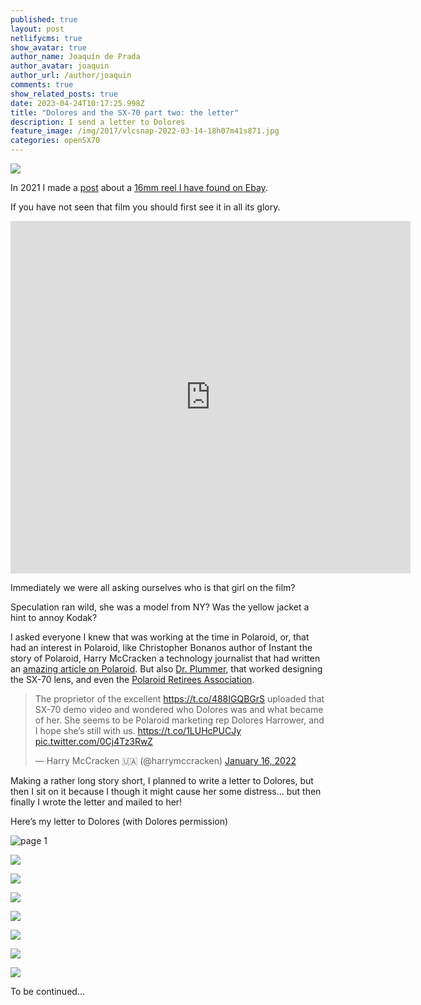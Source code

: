```yaml
---
published: true
layout: post
netlifycms: true
show_avatar: true
author_name: Joaquín de Prada
author_avatar: joaquin
author_url: /author/joaquin
comments: true
show_related_posts: true
date: 2023-04-24T10:17:25.998Z
title: "Dolores and the SX-70 part two: the letter"
description: I send a letter to Dolores
feature_image: /img/2017/vlcsnap-2022-03-14-18h07m41s871.jpg
categories: openSX70
---
```

![](/img/2023/vlcsnap-2022-03-14-18h06m34s269.jpg)

<!--StartFragment-->

In 2021 I made a [post](https://opensx70.com/posts/2021/02/loli) about a [16mm reel I have found on Ebay](https://vimeo.com/477548753/97e0340cfb).

If you have not seen that film you should first see it in all its glory.
<iframe src="https://player.vimeo.com/video/477548753?h=97e0340cfb" width="640" height="564" frameborder="0" allow="autoplay; fullscreen" allowfullscreen></iframe>

Immediately we were all asking ourselves who is that girl on the film?

Speculation ran wild, she was a model from NY? Was the yellow jacket a hint to annoy Kodak?

I asked everyone I knew that was working at the time in Polaroid, or, that had an interest in Polaroid, like Christopher Bonanos author of Instant the story of Polaroid, Harry McCracken a technology journalist that had written an [amazing article on Polaroid](https://www.technologizer.com/2011/06/08/polaroid/). But also [Dr. Plummer](https://www.wtpoptics.com/about.html), that worked designing the SX-70 lens, and even the [Polaroid Retirees Association](http://www.polaroidretirees.org/).

<blockquote class="twitter-tweet"><p lang="en" dir="ltr">The proprietor of the excellent <a href="https://t.co/488IGQBGrS">https://t.co/488IGQBGrS</a> uploaded that SX-70 demo video and wondered who Dolores was and what became of her. She seems to be Polaroid marketing rep Dolores Harrower, and I hope she’s still with us. <a href="https://t.co/1LUHcPUCJy">https://t.co/1LUHcPUCJy</a> <a href="https://t.co/0Cj4Tz3RwZ">pic.twitter.com/0Cj4Tz3RwZ</a></p>&mdash; Harry McCracken 🇺🇦 (@harrymccracken) <a href="https://twitter.com/harrymccracken/status/1482551650808365058?ref_src=twsrc%5Etfw">January 16, 2022</a></blockquote> <script async src="https://platform.twitter.com/widgets.js" charset="utf-8"></script>

Making a rather long story short, I planned to write a letter to Dolores, but then I sit on it because I though it might cause her some distress… but then finally I wrote the letter and mailed to her!

Here’s my letter to Dolores (with Dolores permission)

<!--EndFragment-->

![page 1](/img/2017/dolores-handwritte-1-2.jpg)

![](/img/2017/dolores-handwritte-2.jpg)

![](/img/2017/dolores-handwritte-3.jpg)

![](/img/2017/dolores-handwritte-4.jpg)

![](/img/2017/dolores-handwritte-5.jpg)

![](/img/2017/dolores-handwritte-6-edit.jpg)

![](/img/2017/dolores-handwritte-9.jpg)

![](/img/2017/dolores-handwritte-11.jpg)

T﻿o be continued...